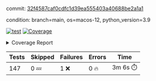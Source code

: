 commit: [32f4587caf0cdfc1d39ea555403a40688be2a1a1](https://github.com/rcmdnk/homebrew-file/tree/32f4587caf0cdfc1d39ea555403a40688be2a1a1)

condition: branch=main, os=macos-12, python_version=3.9

[![test](https://github.com/rcmdnk/homebrew-file/actions/workflows/test.yml/badge.svg)](https://github.com/rcmdnk/homebrew-file/actions/runs/4290039049)
<a href="https://github.com/rcmdnk/homebrew-file/blob/32f4587caf0cdfc1d39ea555403a40688be2a1a1/README.md"><img alt="Coverage" src="https://img.shields.io/badge/Coverage-53%25-orange.svg" /></a><details><summary>Coverage Report </summary><table><tr><th>File</th><th>Stmts</th><th>Miss</th><th>Cover</th><th>Missing</th></tr><tbody><tr><td colspan="5"><b>bin</b></td></tr><tr><td>&nbsp; &nbsp;<a href="https://github.com/rcmdnk/homebrew-file/blob/32f4587caf0cdfc1d39ea555403a40688be2a1a1/bin/brew-file">brew-file</a></td><td>1833</td><td>862</td><td>53%</td><td><a href="https://github.com/rcmdnk/homebrew-file/blob/32f4587caf0cdfc1d39ea555403a40688be2a1a1/bin/brew-file#L43-L58">43&ndash;58</a>, <a href="https://github.com/rcmdnk/homebrew-file/blob/32f4587caf0cdfc1d39ea555403a40688be2a1a1/bin/brew-file#L63-L65">63&ndash;65</a>, <a href="https://github.com/rcmdnk/homebrew-file/blob/32f4587caf0cdfc1d39ea555403a40688be2a1a1/bin/brew-file#L153">153</a>, <a href="https://github.com/rcmdnk/homebrew-file/blob/32f4587caf0cdfc1d39ea555403a40688be2a1a1/bin/brew-file#L263">263</a>, <a href="https://github.com/rcmdnk/homebrew-file/blob/32f4587caf0cdfc1d39ea555403a40688be2a1a1/bin/brew-file#L282">282</a>, <a href="https://github.com/rcmdnk/homebrew-file/blob/32f4587caf0cdfc1d39ea555403a40688be2a1a1/bin/brew-file#L288">288</a>, <a href="https://github.com/rcmdnk/homebrew-file/blob/32f4587caf0cdfc1d39ea555403a40688be2a1a1/bin/brew-file#L313">313</a>, <a href="https://github.com/rcmdnk/homebrew-file/blob/32f4587caf0cdfc1d39ea555403a40688be2a1a1/bin/brew-file#L333">333</a>, <a href="https://github.com/rcmdnk/homebrew-file/blob/32f4587caf0cdfc1d39ea555403a40688be2a1a1/bin/brew-file#L336-L339">336&ndash;339</a>, <a href="https://github.com/rcmdnk/homebrew-file/blob/32f4587caf0cdfc1d39ea555403a40688be2a1a1/bin/brew-file#L353-L359">353&ndash;359</a>, <a href="https://github.com/rcmdnk/homebrew-file/blob/32f4587caf0cdfc1d39ea555403a40688be2a1a1/bin/brew-file#L379-L385">379&ndash;385</a>, <a href="https://github.com/rcmdnk/homebrew-file/blob/32f4587caf0cdfc1d39ea555403a40688be2a1a1/bin/brew-file#L395-L406">395&ndash;406</a>, <a href="https://github.com/rcmdnk/homebrew-file/blob/32f4587caf0cdfc1d39ea555403a40688be2a1a1/bin/brew-file#L595">595</a>, <a href="https://github.com/rcmdnk/homebrew-file/blob/32f4587caf0cdfc1d39ea555403a40688be2a1a1/bin/brew-file#L597">597</a>, <a href="https://github.com/rcmdnk/homebrew-file/blob/32f4587caf0cdfc1d39ea555403a40688be2a1a1/bin/brew-file#L599">599</a>, <a href="https://github.com/rcmdnk/homebrew-file/blob/32f4587caf0cdfc1d39ea555403a40688be2a1a1/bin/brew-file#L616-L620">616&ndash;620</a>, <a href="https://github.com/rcmdnk/homebrew-file/blob/32f4587caf0cdfc1d39ea555403a40688be2a1a1/bin/brew-file#L633-L638">633&ndash;638</a>, <a href="https://github.com/rcmdnk/homebrew-file/blob/32f4587caf0cdfc1d39ea555403a40688be2a1a1/bin/brew-file#L648">648</a>, <a href="https://github.com/rcmdnk/homebrew-file/blob/32f4587caf0cdfc1d39ea555403a40688be2a1a1/bin/brew-file#L664">664</a>, <a href="https://github.com/rcmdnk/homebrew-file/blob/32f4587caf0cdfc1d39ea555403a40688be2a1a1/bin/brew-file#L668-L672">668&ndash;672</a>, <a href="https://github.com/rcmdnk/homebrew-file/blob/32f4587caf0cdfc1d39ea555403a40688be2a1a1/bin/brew-file#L690-L704">690&ndash;704</a>, <a href="https://github.com/rcmdnk/homebrew-file/blob/32f4587caf0cdfc1d39ea555403a40688be2a1a1/bin/brew-file#L797-L812">797&ndash;812</a>, <a href="https://github.com/rcmdnk/homebrew-file/blob/32f4587caf0cdfc1d39ea555403a40688be2a1a1/bin/brew-file#L836">836</a>, <a href="https://github.com/rcmdnk/homebrew-file/blob/32f4587caf0cdfc1d39ea555403a40688be2a1a1/bin/brew-file#L847-L848">847&ndash;848</a>, <a href="https://github.com/rcmdnk/homebrew-file/blob/32f4587caf0cdfc1d39ea555403a40688be2a1a1/bin/brew-file#L856">856</a>, <a href="https://github.com/rcmdnk/homebrew-file/blob/32f4587caf0cdfc1d39ea555403a40688be2a1a1/bin/brew-file#L869-L874">869&ndash;874</a>, <a href="https://github.com/rcmdnk/homebrew-file/blob/32f4587caf0cdfc1d39ea555403a40688be2a1a1/bin/brew-file#L878-L880">878&ndash;880</a>, <a href="https://github.com/rcmdnk/homebrew-file/blob/32f4587caf0cdfc1d39ea555403a40688be2a1a1/bin/brew-file#L884-L887">884&ndash;887</a>, <a href="https://github.com/rcmdnk/homebrew-file/blob/32f4587caf0cdfc1d39ea555403a40688be2a1a1/bin/brew-file#L992">992</a>, <a href="https://github.com/rcmdnk/homebrew-file/blob/32f4587caf0cdfc1d39ea555403a40688be2a1a1/bin/brew-file#L1047">1047</a>, <a href="https://github.com/rcmdnk/homebrew-file/blob/32f4587caf0cdfc1d39ea555403a40688be2a1a1/bin/brew-file#L1112-L1115">1112&ndash;1115</a>, <a href="https://github.com/rcmdnk/homebrew-file/blob/32f4587caf0cdfc1d39ea555403a40688be2a1a1/bin/brew-file#L1132">1132</a>, <a href="https://github.com/rcmdnk/homebrew-file/blob/32f4587caf0cdfc1d39ea555403a40688be2a1a1/bin/brew-file#L1139">1139</a>, <a href="https://github.com/rcmdnk/homebrew-file/blob/32f4587caf0cdfc1d39ea555403a40688be2a1a1/bin/brew-file#L1147">1147</a>, <a href="https://github.com/rcmdnk/homebrew-file/blob/32f4587caf0cdfc1d39ea555403a40688be2a1a1/bin/brew-file#L1149">1149</a>, <a href="https://github.com/rcmdnk/homebrew-file/blob/32f4587caf0cdfc1d39ea555403a40688be2a1a1/bin/brew-file#L1180">1180</a>, <a href="https://github.com/rcmdnk/homebrew-file/blob/32f4587caf0cdfc1d39ea555403a40688be2a1a1/bin/brew-file#L1185-L1188">1185&ndash;1188</a>, <a href="https://github.com/rcmdnk/homebrew-file/blob/32f4587caf0cdfc1d39ea555403a40688be2a1a1/bin/brew-file#L1190-L1193">1190&ndash;1193</a>, <a href="https://github.com/rcmdnk/homebrew-file/blob/32f4587caf0cdfc1d39ea555403a40688be2a1a1/bin/brew-file#L1222-L1232">1222&ndash;1232</a>, <a href="https://github.com/rcmdnk/homebrew-file/blob/32f4587caf0cdfc1d39ea555403a40688be2a1a1/bin/brew-file#L1235-L1238">1235&ndash;1238</a>, <a href="https://github.com/rcmdnk/homebrew-file/blob/32f4587caf0cdfc1d39ea555403a40688be2a1a1/bin/brew-file#L1241-L1245">1241&ndash;1245</a>, <a href="https://github.com/rcmdnk/homebrew-file/blob/32f4587caf0cdfc1d39ea555403a40688be2a1a1/bin/brew-file#L1251">1251</a>, <a href="https://github.com/rcmdnk/homebrew-file/blob/32f4587caf0cdfc1d39ea555403a40688be2a1a1/bin/brew-file#L1257">1257</a>, <a href="https://github.com/rcmdnk/homebrew-file/blob/32f4587caf0cdfc1d39ea555403a40688be2a1a1/bin/brew-file#L1263-L1268">1263&ndash;1268</a>, <a href="https://github.com/rcmdnk/homebrew-file/blob/32f4587caf0cdfc1d39ea555403a40688be2a1a1/bin/brew-file#L1279-L1301">1279&ndash;1301</a>, <a href="https://github.com/rcmdnk/homebrew-file/blob/32f4587caf0cdfc1d39ea555403a40688be2a1a1/bin/brew-file#L1329">1329</a>, <a href="https://github.com/rcmdnk/homebrew-file/blob/32f4587caf0cdfc1d39ea555403a40688be2a1a1/bin/brew-file#L1345-L1353">1345&ndash;1353</a>, <a href="https://github.com/rcmdnk/homebrew-file/blob/32f4587caf0cdfc1d39ea555403a40688be2a1a1/bin/brew-file#L1358-L1377">1358&ndash;1377</a>, <a href="https://github.com/rcmdnk/homebrew-file/blob/32f4587caf0cdfc1d39ea555403a40688be2a1a1/bin/brew-file#L1382-L1386">1382&ndash;1386</a>, <a href="https://github.com/rcmdnk/homebrew-file/blob/32f4587caf0cdfc1d39ea555403a40688be2a1a1/bin/brew-file#L1400-L1447">1400&ndash;1447</a>, <a href="https://github.com/rcmdnk/homebrew-file/blob/32f4587caf0cdfc1d39ea555403a40688be2a1a1/bin/brew-file#L1450-L1481">1450&ndash;1481</a>, <a href="https://github.com/rcmdnk/homebrew-file/blob/32f4587caf0cdfc1d39ea555403a40688be2a1a1/bin/brew-file#L1486-L1518">1486&ndash;1518</a>, <a href="https://github.com/rcmdnk/homebrew-file/blob/32f4587caf0cdfc1d39ea555403a40688be2a1a1/bin/brew-file#L1521-L1603">1521&ndash;1603</a>, <a href="https://github.com/rcmdnk/homebrew-file/blob/32f4587caf0cdfc1d39ea555403a40688be2a1a1/bin/brew-file#L1606-L1614">1606&ndash;1614</a>, <a href="https://github.com/rcmdnk/homebrew-file/blob/32f4587caf0cdfc1d39ea555403a40688be2a1a1/bin/brew-file#L1627">1627</a>, <a href="https://github.com/rcmdnk/homebrew-file/blob/32f4587caf0cdfc1d39ea555403a40688be2a1a1/bin/brew-file#L1632">1632</a>, <a href="https://github.com/rcmdnk/homebrew-file/blob/32f4587caf0cdfc1d39ea555403a40688be2a1a1/bin/brew-file#L1637-L1676">1637&ndash;1676</a>, <a href="https://github.com/rcmdnk/homebrew-file/blob/32f4587caf0cdfc1d39ea555403a40688be2a1a1/bin/brew-file#L1680-L1795">1680&ndash;1795</a>, <a href="https://github.com/rcmdnk/homebrew-file/blob/32f4587caf0cdfc1d39ea555403a40688be2a1a1/bin/brew-file#L1805-L1817">1805&ndash;1817</a>, <a href="https://github.com/rcmdnk/homebrew-file/blob/32f4587caf0cdfc1d39ea555403a40688be2a1a1/bin/brew-file#L1821">1821</a>, <a href="https://github.com/rcmdnk/homebrew-file/blob/32f4587caf0cdfc1d39ea555403a40688be2a1a1/bin/brew-file#L1828-L1908">1828&ndash;1908</a>, <a href="https://github.com/rcmdnk/homebrew-file/blob/32f4587caf0cdfc1d39ea555403a40688be2a1a1/bin/brew-file#L1915-L1941">1915&ndash;1941</a>, <a href="https://github.com/rcmdnk/homebrew-file/blob/32f4587caf0cdfc1d39ea555403a40688be2a1a1/bin/brew-file#L1944-L1951">1944&ndash;1951</a>, <a href="https://github.com/rcmdnk/homebrew-file/blob/32f4587caf0cdfc1d39ea555403a40688be2a1a1/bin/brew-file#L1955-L1956">1955&ndash;1956</a>, <a href="https://github.com/rcmdnk/homebrew-file/blob/32f4587caf0cdfc1d39ea555403a40688be2a1a1/bin/brew-file#L1961-L2005">1961&ndash;2005</a>, <a href="https://github.com/rcmdnk/homebrew-file/blob/32f4587caf0cdfc1d39ea555403a40688be2a1a1/bin/brew-file#L2009-L2045">2009&ndash;2045</a>, <a href="https://github.com/rcmdnk/homebrew-file/blob/32f4587caf0cdfc1d39ea555403a40688be2a1a1/bin/brew-file#L2048-L2053">2048&ndash;2053</a>, <a href="https://github.com/rcmdnk/homebrew-file/blob/32f4587caf0cdfc1d39ea555403a40688be2a1a1/bin/brew-file#L2057-L2065">2057&ndash;2065</a>, <a href="https://github.com/rcmdnk/homebrew-file/blob/32f4587caf0cdfc1d39ea555403a40688be2a1a1/bin/brew-file#L2073-L2081">2073&ndash;2081</a>, <a href="https://github.com/rcmdnk/homebrew-file/blob/32f4587caf0cdfc1d39ea555403a40688be2a1a1/bin/brew-file#L2085-L2087">2085&ndash;2087</a>, <a href="https://github.com/rcmdnk/homebrew-file/blob/32f4587caf0cdfc1d39ea555403a40688be2a1a1/bin/brew-file#L2091">2091</a>, <a href="https://github.com/rcmdnk/homebrew-file/blob/32f4587caf0cdfc1d39ea555403a40688be2a1a1/bin/brew-file#L2095-L2103">2095&ndash;2103</a>, <a href="https://github.com/rcmdnk/homebrew-file/blob/32f4587caf0cdfc1d39ea555403a40688be2a1a1/bin/brew-file#L2113-L2281">2113&ndash;2281</a>, <a href="https://github.com/rcmdnk/homebrew-file/blob/32f4587caf0cdfc1d39ea555403a40688be2a1a1/bin/brew-file#L2287-L2437">2287&ndash;2437</a>, <a href="https://github.com/rcmdnk/homebrew-file/blob/32f4587caf0cdfc1d39ea555403a40688be2a1a1/bin/brew-file#L2465">2465</a>, <a href="https://github.com/rcmdnk/homebrew-file/blob/32f4587caf0cdfc1d39ea555403a40688be2a1a1/bin/brew-file#L2490">2490</a>, <a href="https://github.com/rcmdnk/homebrew-file/blob/32f4587caf0cdfc1d39ea555403a40688be2a1a1/bin/brew-file#L2571">2571</a>, <a href="https://github.com/rcmdnk/homebrew-file/blob/32f4587caf0cdfc1d39ea555403a40688be2a1a1/bin/brew-file#L2576-L2587">2576&ndash;2587</a>, <a href="https://github.com/rcmdnk/homebrew-file/blob/32f4587caf0cdfc1d39ea555403a40688be2a1a1/bin/brew-file#L2616-L2623">2616&ndash;2623</a>, <a href="https://github.com/rcmdnk/homebrew-file/blob/32f4587caf0cdfc1d39ea555403a40688be2a1a1/bin/brew-file#L2648">2648</a>, <a href="https://github.com/rcmdnk/homebrew-file/blob/32f4587caf0cdfc1d39ea555403a40688be2a1a1/bin/brew-file#L2660">2660</a>, <a href="https://github.com/rcmdnk/homebrew-file/blob/32f4587caf0cdfc1d39ea555403a40688be2a1a1/bin/brew-file#L2676">2676</a>, <a href="https://github.com/rcmdnk/homebrew-file/blob/32f4587caf0cdfc1d39ea555403a40688be2a1a1/bin/brew-file#L2690-L2694">2690&ndash;2694</a>, <a href="https://github.com/rcmdnk/homebrew-file/blob/32f4587caf0cdfc1d39ea555403a40688be2a1a1/bin/brew-file#L2698-L2701">2698&ndash;2701</a>, <a href="https://github.com/rcmdnk/homebrew-file/blob/32f4587caf0cdfc1d39ea555403a40688be2a1a1/bin/brew-file#L2704-L2707">2704&ndash;2707</a>, <a href="https://github.com/rcmdnk/homebrew-file/blob/32f4587caf0cdfc1d39ea555403a40688be2a1a1/bin/brew-file#L2710-L2718">2710&ndash;2718</a>, <a href="https://github.com/rcmdnk/homebrew-file/blob/32f4587caf0cdfc1d39ea555403a40688be2a1a1/bin/brew-file#L2747-L2754">2747&ndash;2754</a>, <a href="https://github.com/rcmdnk/homebrew-file/blob/32f4587caf0cdfc1d39ea555403a40688be2a1a1/bin/brew-file#L2765-L2772">2765&ndash;2772</a>, <a href="https://github.com/rcmdnk/homebrew-file/blob/32f4587caf0cdfc1d39ea555403a40688be2a1a1/bin/brew-file#L2853-L2855">2853&ndash;2855</a>, <a href="https://github.com/rcmdnk/homebrew-file/blob/32f4587caf0cdfc1d39ea555403a40688be2a1a1/bin/brew-file#L2874">2874</a>, <a href="https://github.com/rcmdnk/homebrew-file/blob/32f4587caf0cdfc1d39ea555403a40688be2a1a1/bin/brew-file#L2880">2880</a>, <a href="https://github.com/rcmdnk/homebrew-file/blob/32f4587caf0cdfc1d39ea555403a40688be2a1a1/bin/brew-file#L2891-L3500">2891&ndash;3500</a>, <a href="https://github.com/rcmdnk/homebrew-file/blob/32f4587caf0cdfc1d39ea555403a40688be2a1a1/bin/brew-file#L3504">3504</a></td></tr><tr><td><b>TOTAL</b></td><td><b>1833</b></td><td><b>862</b></td><td><b>53%</b></td><td>&nbsp;</td></tr></tbody></table></details>

| Tests | Skipped | Failures | Errors | Time |
| ----- | ------- | -------- | -------- | ------------------ |
| 147 | 0 :zzz: | 1 :x: | 0 :fire: | 3m 6s :stopwatch: |

